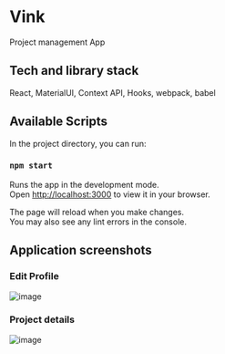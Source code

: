 # Vink
Project management App

 ## Tech and library stack
 React, MaterialUI, Context API, Hooks, webpack, babel

## Available Scripts

In the project directory, you can run:

### `npm start`

Runs the app in the development mode.\
Open [http://localhost:3000](http://localhost:3000) to view it in your browser.

The page will reload when you make changes.\
You may also see any lint errors in the console.

## Application screenshots

### Edit Profile
![image](https://user-images.githubusercontent.com/36078662/210477717-882607d4-be43-42f3-9172-848803578b84.png)

### Project details
![image](https://user-images.githubusercontent.com/36078662/210477964-3873377d-3747-42d9-8f3c-60dc4092d94f.png)


